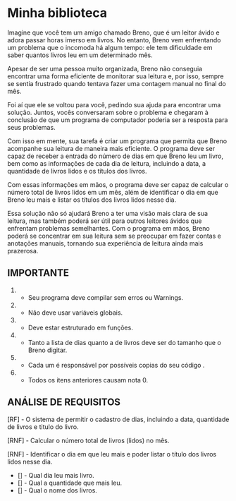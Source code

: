 # Minha biblioteca

Imagine que você tem um amigo chamado Breno, que é um leitor ávido e adora passar horas imerso em livros. No entanto, Breno vem enfrentando um problema que o incomoda há algum tempo: ele tem dificuldade em saber quantos livros leu em um determinado mês.

Apesar de ser uma pessoa muito organizada, Breno não conseguia encontrar uma forma eficiente de monitorar sua leitura e, por isso, sempre se sentia frustrado quando tentava fazer uma contagem manual no final do mês.

Foi aí que ele se voltou para você, pedindo sua ajuda para encontrar uma solução. Juntos, vocês conversaram sobre o problema e chegaram à conclusão de que um programa de computador poderia ser a resposta para seus problemas.

Com isso em mente, sua tarefa é criar um programa que permita que Breno acompanhe sua leitura de maneira mais eficiente. O programa deve ser capaz de receber a entrada do número de dias em que Breno leu um livro, bem como as informações de cada dia de leitura, incluindo a data, a quantidade de livros lidos e os títulos dos livros.

Com essas informações em mãos, o programa deve ser capaz de calcular o número total de livros lidos em um mês, além de identificar o dia em que Breno leu mais e listar os títulos dos livros lidos nesse dia.

Essa solução não só ajudará Breno a ter uma visão mais clara de sua leitura, mas também poderá ser útil para outros leitores ávidos que enfrentam problemas semelhantes. Com o programa em mãos, Breno poderá se concentrar em sua leitura sem se preocupar em fazer contas e anotações manuais, tornando sua experiência de leitura ainda mais prazerosa.

## IMPORTANTE

1. - Seu programa deve compilar sem erros ou Warnings.
2. - Não deve usar variáveis globais.
3. - Deve estar estruturado em funções.
4. - Tanto a lista de dias quanto a de livros deve ser do tamanho que o Breno digitar.
5. - Cada um é responsável por possíveis copias do seu código .
6. - Todos os itens anteriores causam nota 0.

## ANÁLISE DE REQUISITOS

[RF] - O sistema de permitir o cadastro de dias, incluindo a data, quantidade de livros e titulo do livro.

[RNF] - Calcular o número total de livros (lidos) no mês.

[RNF] - Identificar o dia em que leu mais e poder listar o título dos livros lidos nesse dia.

- [] - Qual dia leu mais livro.
- [] - Qual a quantidade que mais leu.
- [] - Qual o nome dos livros.